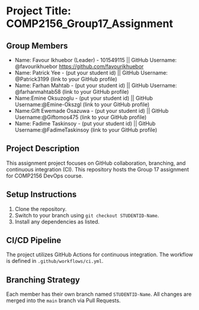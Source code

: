 # Project Title:  COMP2156_Group17_Assignment 

## Group Members
-   Name: Favour Ikhuebor (Leader) - 101549115 || GitHub Username: @favourikhuebor https://github.com/favourikhuebor
-   Name: Patrick Yee - (put your student id) || GitHub Username: @Patrick3199 (link to your GitHub profile)
-   Name: Farhan Mahtab - (put your student id) || GitHub Username: @farhanmahtab58 (link to your GitHub profile)
-   Name:Emine Oksuzoglu - (put your student id) ||  GitHub Username:@Emine-Okszgl (link to your GitHub profile)
-   Name:Gift Ewemade Osazuwa - (put your student id) || GitHub Username:@Giftomos475 (link to your GitHub profile)
-   Name: Fadime Taskinsoy - (put your student id) || GitHub Username:@FadimeTaskinsoy (link to your GitHub profile)

## Project Description
This assignment project focuses on GitHub collaboration, branching, and continuous integration (CI).
This repository hosts the Group 17 assignment for COMP2156 DevOps course.

## Setup Instructions 
1. Clone the repository. 
2. Switch to your branch using `git checkout STUDENTID-Name`.
3. Install any dependencies as listed.

## CI/CD Pipeline 
The project utilizes GitHub Actions for continuous integration. The workflow is defined  in `.github/workflows/ci.yml`.

## Branching Strategy 
Each member has their own branch named `STUDENTID-Name`. 
All changes are  merged into the `main` branch via Pull Requests. 

